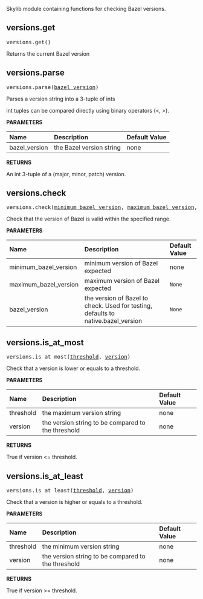 <!-- Generated with Stardoc: http://skydoc.bazel.build -->

Skylib module containing functions for checking Bazel versions.

<a id="versions.get"></a>

## versions.get

<pre>
versions.get()
</pre>

Returns the current Bazel version



<a id="versions.parse"></a>

## versions.parse

<pre>
versions.parse(<a href="#versions.parse-bazel_version">bazel_version</a>)
</pre>

Parses a version string into a 3-tuple of ints

int tuples can be compared directly using binary operators (&lt;, &gt;).


**PARAMETERS**


| Name  | Description | Default Value |
| :------------- | :------------- | :------------- |
| <a id="versions.parse-bazel_version"></a>bazel_version |  the Bazel version string   |  none |

**RETURNS**

An int 3-tuple of a (major, minor, patch) version.


<a id="versions.check"></a>

## versions.check

<pre>
versions.check(<a href="#versions.check-minimum_bazel_version">minimum_bazel_version</a>, <a href="#versions.check-maximum_bazel_version">maximum_bazel_version</a>, <a href="#versions.check-bazel_version">bazel_version</a>)
</pre>

Check that the version of Bazel is valid within the specified range.

**PARAMETERS**


| Name  | Description | Default Value |
| :------------- | :------------- | :------------- |
| <a id="versions.check-minimum_bazel_version"></a>minimum_bazel_version |  minimum version of Bazel expected   |  none |
| <a id="versions.check-maximum_bazel_version"></a>maximum_bazel_version |  maximum version of Bazel expected   |  <code>None</code> |
| <a id="versions.check-bazel_version"></a>bazel_version |  the version of Bazel to check. Used for testing, defaults to native.bazel_version   |  <code>None</code> |


<a id="versions.is_at_most"></a>

## versions.is_at_most

<pre>
versions.is_at_most(<a href="#versions.is_at_most-threshold">threshold</a>, <a href="#versions.is_at_most-version">version</a>)
</pre>

Check that a version is lower or equals to a threshold.

**PARAMETERS**


| Name  | Description | Default Value |
| :------------- | :------------- | :------------- |
| <a id="versions.is_at_most-threshold"></a>threshold |  the maximum version string   |  none |
| <a id="versions.is_at_most-version"></a>version |  the version string to be compared to the threshold   |  none |

**RETURNS**

True if version &lt;= threshold.


<a id="versions.is_at_least"></a>

## versions.is_at_least

<pre>
versions.is_at_least(<a href="#versions.is_at_least-threshold">threshold</a>, <a href="#versions.is_at_least-version">version</a>)
</pre>

Check that a version is higher or equals to a threshold.

**PARAMETERS**


| Name  | Description | Default Value |
| :------------- | :------------- | :------------- |
| <a id="versions.is_at_least-threshold"></a>threshold |  the minimum version string   |  none |
| <a id="versions.is_at_least-version"></a>version |  the version string to be compared to the threshold   |  none |

**RETURNS**

True if version &gt;= threshold.



